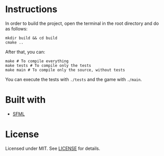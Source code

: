 # Instructions
In order to build the project, open the terminal in the root directory and do as
follows:

``` shell
mkdir build && cd build
cmake ..
```

After that, you can:
``` shell
make # To compile everything
make tests # To compile only the tests
make main # To compile only the source, without tests
```

You can execute the tests with `./tests` and the game with `./main`.

# Built with
* [SFML](https://www.sfml-dev.org/index.php)

# License
Licensed under MIT. See [LICENSE](LICENSE) for details.
